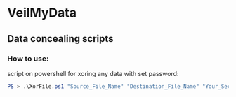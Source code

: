 # VeilMyData
## Data concealing scripts

### How to use:
script on powershell for xoring any data with set password:
```powershell
PS > .\XorFile.ps1 "Source_File_Name" "Destination_File_Name" "Your_Secret_Password"
```
